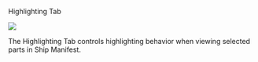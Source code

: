 Highlighting Tab

![](http://i.imgur.com/Soo4wQc.png)

The Highlighting Tab controls highlighting behavior when viewing selected parts in Ship Manifest.

